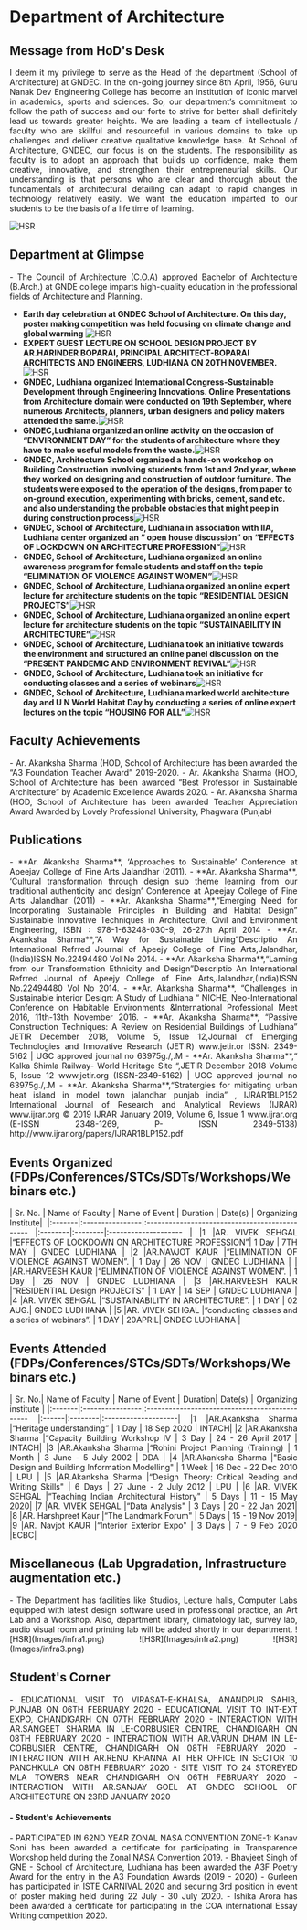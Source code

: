 # Department of Architecture

## Message from HoD's Desk
<p align=justify>
I deem it my privilege to serve as the Head of the department (School of Architecture) at GNDEC.
In the on-going journey since 8th April, 1956, Guru Nanak Dev Engineering College has become an institution of iconic marvel in academics, sports and sciences. So, our department’s commitment to follow the path of success and our forte to strive for better shall definitely lead us towards greater heights.
We are leading a team of intellectuals / faculty who are skillful and resourceful in various domains to take up challenges and deliver creative qualitative knowledge base.
At School of Architecture, GNDEC, our focus is on the students. The responsibility as faculty is to adopt an approach that builds up confidence, make them creative, innovative, and strengthen their entrepreneurial skills. Our understanding is that persons who are clear and thorough about the fundamentals of architectural detailing can adapt to rapid changes in technology relatively easily. We want the education imparted to our students to be the basis of a life time of learning.

![HSR](Images/AS.png)
</p>


## Department at Glimpse
<p align=justify>
 - The Council of Architecture (C.O.A) approved Bachelor of Architecture (B.Arch.) at GNDE college imparts high-quality education in the professional fields of Architecture and Planning.

- **Earth day celebration at GNDEC School of Architecture. On this day, poster making competition was held focusing on climate change and global warming**
![HSR](Images/ed2.png)
- **EXPERT GUEST LECTURE ON SCHOOL DESIGN PROJECT BY AR.HARINDER BOPARAI, PRINCIPAL ARCHITECT-BOPARAI ARCHITECTS AND ENGINEERS, LUDHIANA ON 20TH NOVEMBER.**
![HSR](Images/HB1.png)
- **GNDEC, Ludhiana organized International Congress-Sustainable Development through Engineering Innovations. Online Presentations from Architecture domain were conducted on 19th September, where numerous Architects, planners, urban designers and policy makers attended the same.**![HSR](Images/nn.png)
- **GNDEC,Ludhiana organized an online activity on the occasion of “ENVIRONMENT DAY” for the students of architecture where they have to make useful models  from the waste.**![HSR](Images/en1.png)
- **GNDEC, Architecture School organized a hands-on workshop on Building Construction involving students from 1st and 2nd year, where they worked on designing and construction of outdoor furniture. The students were exposed to the operation of the designs, from paper to on-ground execution, experimenting with bricks, cement, sand etc. and also understanding the probable obstacles that might peep in during construction process**![HSR](Images/outd.png)
- **GNDEC, School of Architecture, Ludhiana in association with IIA, Ludhiana center organized an “ open house discussion” on “EFFECTS OF LOCKDOWN ON ARCHITECTURE PROFESSION”**![HSR](Images/opend.png)
- **GNDEC, School of Architecture, Ludhiana organized an online awareness program for female students and staff on the topic “ELIMINATION OF VIOLENCE AGAINST WOMEN”**![HSR](Images/voil.png)
- **GNDEC, School of Architecture, Ludhiana organized an online expert lecture for architecture students on the topic “RESIDENTIAL DESIGN PROJECTS”**![HSR](Images/des.png)
- **GNDEC, School of Architecture, Ludhiana organized an online expert lecture for architecture students on the topic “SUSTAINABILITY IN ARCHITECTURE”**![HSR](Images/sde.png)
- **GNDEC, School of Architecture, Ludhiana took an initiative towards the environment and structured an online panel discussion on the “PRESENT PANDEMIC AND ENVIRONMENT REVIVAL”**![HSR](Images/pen.png)
- **GNDEC, School of Architecture, Ludhiana took an initiative for conducting classes and a series of webinars**![HSR](Images/web.png)
- **GNDEC, School of Architecture, Ludhiana marked world architecture day and U N World Habitat Day by conducting a series of online expert lectures on the topic “HOUSING FOR ALL”**![HSR](Images/hab.png)
</p>

## Faculty Achievements  
<p align=justify>
- Ar. Akanksha Sharma (HOD, School of Architecture has been awarded the “A3 Foundation Teacher Award” 2019-2020.
- Ar. Akanksha Sharma (HOD, School of Architecture has been awarded “Best Professor in Sustainable Architecture” by Academic Excellence Awards 2020.
- Ar. Akanksha Sharma (HOD, School of Architecture has been awarded Teacher Appreciation Award Awarded by Lovely Professional University, Phagwara (Punjab)
</p>

## Publications  
<p align=justify>
- **Ar. Akanksha Sharma**, ‘Approaches to Sustainable’ Conference at Apeejay College of Fine Arts Jalandhar (2011).
- **Ar. Akanksha Sharma**,
‘Cultural transformation through design sub theme learning from our traditional authenticity and design’ Conference at Apeejay College of Fine Arts Jalandhar (2011)
- **Ar. Akanksha Sharma**,“Emerging Need for Incorporating Sustainable Principles in Building and Habitat Design” Sustainable Innovative Techniques in Architecture, Civil and Environment Engineering, ISBN : 978-1-63248-030-9, 26-27th April 2014
- **Ar. Akanksha Sharma**,“A Way for Sustainable Living”Descriptio An International Refrred Journal of Apeejy College of Fine Arts,Jalandhar,(India)ISSN No.22494480 Vol No 2014.
- **Ar. Akanksha Sharma**,“Larning from our Transformation Ethnicity and Design”Descriptio An International Refrred Journal of Apeejy College of Fine Arts,Jalandhar,(India)ISSN No.22494480 Vol No 2014.
- **Ar. Akanksha Sharma**, “Challenges in Sustainable interior Design: A Study of Ludhiana “ NICHE, Neo-International Conference on Habitable Environments &International Professional Meet 2016, 11th-13th November 2016.
- **Ar. Akanksha Sharma**, “Passive Construction Techniques: A Review on Residential Buildings of Ludhiana” JETIR December 2018, Volume 5, Issue 12,Journal of Emerging Technologies and Innovative Research (JETIR) www.jetir.or ISSN: 2349-5162 | UGC approved journal no 63975g./,.M
- **Ar. Akanksha Sharma**,“ Kalka Shimla Railway- World Heritage Site “,JETIR December 2018 Volume 5, Issue 12 www.jetir.org (ISSN-2349-5162) | UGC approved journal no 63975g./,.M
- **Ar. Akanksha Sharma**,“Stratergies for mitigating urban heat island in model town jalandhar punjab india” , IJRAR1BLP152 International Journal of Research and Analytical Reviews (IJRAR) www.ijrar.org © 2019 IJRAR January 2019, Volume 6, Issue 1 www.ijrar.org (E-ISSN 2348-1269, P- ISSN 2349-5138) http://www.ijrar.org/papers/IJRAR1BLP152.pdf
</p>

## Events Organized (FDPs/Conferences/STCs/SDTs/Workshops/Webinars etc.)  
<p align=justify>
| Sr. No. | Name of Faculty | Name of Event                                 | Duration | Date(s) | Organizing Institute|
|:-------|:----------------|:---------------------------------------------- |:--------|:--------|:-------------------- |
|1       |AR. VIVEK SEHGAL |“EFFECTS OF LOCKDOWN ON ARCHITECTURE PROFESSION”|  1 Day  | 7TH MAY |   GNDEC LUDHIANA     |        
|2       |AR.NAVJOT KAUR   |“ELIMINATION OF VIOLENCE AGAINST WOMEN”.        |  1 Day  |  26 NOV |   GNDEC LUDHIANA     |  
|        |AR.HARVEESH KAUR |“ELIMINATION OF VIOLENCE AGAINST WOMEN”.        |  1 Day  |  26 NOV |   GNDEC LUDHIANA     |
|3       |AR.HARVEESH KAUR |"RESIDENTIAL Design PROJECTS"                   |  1 DAY  |  14 SEP |   GNDEC LUDHIANA     |
|4       |AR. VIVEK SEHGAL |“SUSTAINABILITY IN ARCHITECTURE”.               |  1 DAY  |  02 AUG.|   GNDEC LUDHIANA     |
|5       |AR. VIVEK SEHGAL |“conducting classes and a series of webinars”.  |  1 DAY  |  20APRIL|   GNDEC LUDHIANA     |
</p>

## Events Attended (FDPs/Conferences/STCs/SDTs/Workshops/Webinars etc.)  
<p align=justify>
| Sr. No.| Name of Faculty    | Name of Event                                       | Duration| Date(s)             | Organizing institute |
|:-------|:----------------|:---------------------------------------------- |:------|:--------|:--------------------|
|1       |AR.Akanksha Sharma  |“Heritage understanding”                             | 1 Day   | 18 Sep 2020           | INTACH|        
|2       |AR.Akanksha Sharma  |“Capacity Building Workshop IV                       | 3 Day   | 24 - 26 April 2017    | INTACH|  
|3       |AR.Akanksha Sharma  |“Rohini Project Planning (Training)                  | 1 Month | 3 June - 5 July 2002  | DDA |
|4       |AR.Akanksha Sharma  |"Basic Design and Building Information Modelling"    | 1 Week  | 16 Dec - 22 Dec 2010  | LPU |
|5       |AR.Akanksha Sharma  |“Design Theory: Critical Reading and Writing Skills" | 6 Days  | 27 June - 2 July 2012 | LPU |
|6       |AR. VIVEK SEHGAL    |“Teaching Indian Architectural History"              | 5 Days  | 11 - 15 May 2020|
|7       |AR. VIVEK SEHGAL    |“Data Analysis"                                      | 3 Days  | 20 - 22 Jan 2021|
|8       |AR. Harshpreet Kaur |“The Landmark Forum"                                 | 5 Days  | 15 - 19 Nov 2019|
|9       |AR. Navjot KAUR     |“Interior Exterior Expo"                             | 3 Days  | 7 - 9 Feb 2020        |ECBC|
</p>

## Miscellaneous (Lab Upgradation, Infrastructure augmentation etc.)  
<p align=justify>
- The Department has facilities like Studios, Lecture halls, Computer Labs equipped with latest design software used in professional practice, an Art Lab and a Workshop. Also, department library, climatology lab, survey lab, audio visual room and printing lab will be added shortly in our department.
![HSR](Images/infra1.png) ![HSR](Images/infra2.png) ![HSR](Images/infra3.png)
</p>

## Student's Corner
<p align=justify>
- EDUCATIONAL VISIT TO VIRASAT-E-KHALSA, ANANDPUR SAHIB, PUNJAB ON 06TH FEBRUARY 2020
- EDUCATIONAL VISIT TO INT-EXT EXPO, CHANDIGARH ON 07TH FEBRUARY 2020
- INTERACTION WITH AR.SANGEET SHARMA IN LE-CORBUSIER CENTRE, CHANDIGARH ON 08TH FEBRUARY 2020
- INTERACTION WITH AR.VARUN DHAM IN LE-CORBUSIER CENTRE, CHANDIGARH ON 08TH FEBRUARY 2020
- INTERACTION WITH AR.RENU KHANNA AT HER OFFICE IN SECTOR 10 PANCHKULA ON 08TH FEBRUARY 2020
- SITE VISIT TO 24 STOREYED MLA TOWERS NEAR CHANDIGARH ON 06TH FEBRUARY 2020
- INTERACTION WITH AR.SANJAY GOEL AT GNDEC SCHOOL OF ARCHITECTURE ON 23RD JANUARY 2020
</p>

#### - Student's Achievements
<p align=justify>
- PARTICIPATED IN 62ND YEAR ZONAL NASA CONVENTION ZONE-1:
Kanav Soni has been awarded a certificate for participating in Transparence Workshop held during the Zonal NASA Convention 2019.
- Bhavjeet Singh of GNE - School of Architecture, Ludhiana has been awarded the A3F Poetry Award for the entry in the A3 Foundation Awards (2019 - 2020)
- Gurleen has participated in ISTE CARNIVAL 2020 and securing 3rd position in event of poster making held during 22 July - 30 July 2020.
- Ishika Arora has been awarded a certificate for participating in the COA international Essay Writing competition 2020.
</p>
